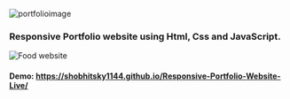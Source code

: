 ![portfolioimage](https://user-images.githubusercontent.com/72183704/119720712-f24e1d00-be87-11eb-9223-4156c7714947.jpg)






### Responsive Portfolio website using Html, Css and JavaScript.

![Food website](https://github.com/codersgyan/responsive-portfolio-website/blob/master/82380648_159883675567106_2350191587381739520_n.jpg?raw=true)


#### Demo: https://shobhitsky1144.github.io/Responsive-Portfolio-Website-Live/
